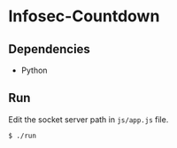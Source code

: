 # Infosec-Countdown

## Dependencies
- Python

## Run

Edit the socket server path in `js/app.js` file.

```bash
$ ./run
```
